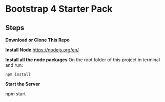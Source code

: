 # Bootstrap 4 Starter Pack


**Steps**
---------

**Download or Clone This Repo**

 **Install Node**
	https://nodejs.org/en/

 **Install all the node packages**
	On the root folder of this project in terminal and run:

    npm install


**Start the Server**

  npm start
